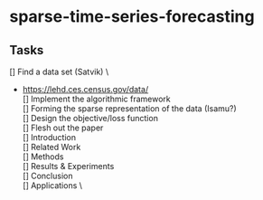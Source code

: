 # sparse-time-series-forecasting

## Tasks
[] Find a data set (Satvik) \
- https://lehd.ces.census.gov/data/ \
[] Implement the algorithmic framework \
[] Forming the sparse representation of the data (Isamu?) \
[] Design the objective/loss function \
[] Flesh out the paper \
  [] Introduction \
  [] Related Work \
  [] Methods \
  [] Results & Experiments \
  [] Conclusion \
  [] Applications \
